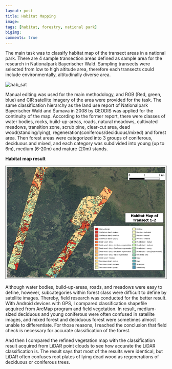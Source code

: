 ```yaml
---
layout: post
title: Habitat Mapping
image: 
tags: [habitat, forestry, national park]
bigimg: 
comments: true
---
```

The main task was to classify habitat map of the transect areas in a national park. There are 4 sample transection areas defined as sample area for the research in Nationalpark Bayerischer Wald. Sampling transects were selected from low to high altitude area, therefore each transects could include environmentally, altitudinally diverse area.

![hab_sat](/img/hab_sat.jpg)

Manual editing was used for the main methodology, and RGB (Red, green, blue) and CIR satellite imagery of the area were provided for the task.
The same classification hierarchy as the land use report of Nationalpark Bayerischer Wald and Šumava in 2008 by GEODIS was applied for the continuity of the map. According to the former report, there were classes of water bodies, rocks, build-up-areas, roads, natural meadows, cultivated meadows, transition zone, scrub pine, clear-cut area, dead wood(standing/lying), regeneration(coniferous/deciduous/mixed) and forest area. Then forest areas were categorized into 3 groups of coniferous, deciduous and mixed, and each category was subdivided into young (up to 6m), medium (6-20m) and mature (20m) stands.

**Habitat map result**

![june](/img/June.jpg)

Although water bodies, build-up-areas, roads, and meadows were easy to define, however, subcategories within forest class were difficult to define by satellite images. Thereby, field research was conducted for the better result. With Android devices with GPS, I compared classification shapefile acquired from ArcMap program and field vegetation. In result, medium-sized deciduous and young coniferous were often confused in satellite images, and mixed forest and deciduous forest were sometimes almost unable to differentiate. For those reasons, I reached the conclusion that field check is necessary for accurate classification of the forest.

And then I compared the refined vegetation map with the classification result acquired from LiDAR point clouds to see how accurate the LiDAR classification is. The result says that most of the results were identical, but LiDAR often confuses root plates of lying dead wood as regenerations of deciduous or coniferous trees.

